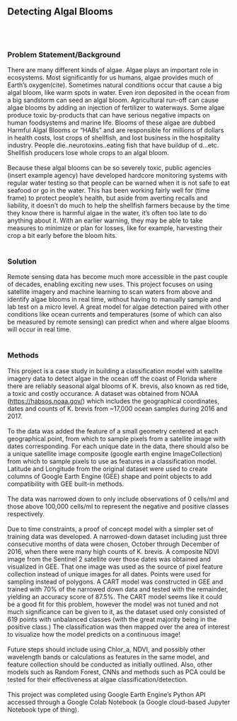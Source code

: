 ## Detecting Algal Blooms 
<br/><br/>
### Problem Statement/Background
There are many different kinds of algae. Algae plays an important role in ecosystems. Most significantly for us humans, algae provides much of Earth’s oxygen(cite). Sometimes natural conditions occur that cause a big algal bloom, like warm spots in water. Even iron deposited in the ocean from a big sandstorm can seed an algal bloom. Agricultural run-off can cause algae blooms by adding an injection of fertilizer to waterways. Some algae produce toxic by-products that can have serious negative impacts on human foodsystems and marine life. Blooms of these algae are dubbed Harmful Algal Blooms or “HABs” and are responsible for millions of dollars in health costs, lost crops of shellfish, and lost business in the hospitality industry. People die..neurotoxins..eating fish that have buildup of d...etc. Shellfish producers lose whole crops to an algal bloom. 
<br/><br/>
Because these algal blooms can be so severely toxic, public agencies (insert example agency) have developed hardcore monitoring systems with regular water testing so that people can be warned when it is not safe to eat seafood or go in the water. This has been working fairly well for (time frame) to protect people’s health, but aside from averting recalls and liability,  it doesn’t do much to help the shellfish farmers because by the time they know there is harmful algae in the water, it’s often too late to do anything about it. With an earlier warning, they may be able to take measures to minimize or plan for losses, like for example, harvesting their crop a bit early before the bloom hits.
<br/><br/>
### Solution
Remote sensing data has become much more accessible in the past couple of decades, enabling exciting new uses. This project focuses on using satellite imagery and machine learning to scan waters from above and identify algae blooms in real time, without having to manually sample and lab test on a micro level. A great model for algae detection paired with other conditions like ocean currents and temperatures (some of which can also be measured by remote sensing) can predict when and where algae blooms will occur in real time.
<br/><br/>
### Methods
This project is a case study in building a classification model with satellite imagery data to detect algae in the ocean off the coast of Florida where there are reliably seasonal algal blooms of K. brevis, also known as red tide, a toxic and costly occurance.  A dataset was obtained from NOAA (https://habsos.noaa.gov/) which includes the geographical coordinates, dates and counts of K. brevis from ~17,000 ocean samples during 2016 and 2017.
<br/><br/>
To the data was added the feature of a small geometry centered at each geographical point, from which to sample pixels from a satellite image with dates corresponding. For each unique date in the data, there should also be a unique satellite image composite (google earth engine ImageCollection) from which to sample pixels to use as features in a classification model. Latitude and Longitude from the original dataset were used to create columns of Google Earth Engine (GEE) shape and point objects to add compatibility with GEE built-in methods.
<br/><br/>
The data was narrowed down to only include observations of 0 cells/ml and those above 100,000 cells/ml to represent the negative and positive classes respectively.
<br/><br/>
Due to time constraints, a proof of concept model with a simpler set of training data was developed. A narrowed-down dataset including just three consecutive months of data were chosen, October through December of 2016, when there were many high counts of K. brevis. A composite NDVI image from the Sentinel 2 satellite over those dates was obtained and visualized in GEE. That one image was used as the source of pixel feature collection instead of unique images for all dates. Points were used for sampling instead of polygons. A CART model was constructed in GEE and trained with 70% of the narrowed down data and tested with the remainder, yielding an accuracy score of 87.5%. The CART model seems like it could be a good fit for this problem, however the model was not tuned and not much significance can be given to it, as the dataset used only consisted of 619 points with unbalanced classes (with the great majority being in the positive class.) The classification was then mapped over the area of interest to visualize how the model predicts on a continuous image!
<br/><br/>
Future steps should include using Chlor_a, NDVI, and possibly other wavelength bands or calculations as features in the same model, and feature collection should be conducted as initially outlined. Also, other models such as Random Forest, CNNs and methods such as PCA could be tested for their effectiveness at algae classification/detection.
<br/><br/>
This project was completed using Google Earth Engine’s Python API accessed through a Google Colab Notebook (a Google cloud-based Jupyter Notebook type of thing).


